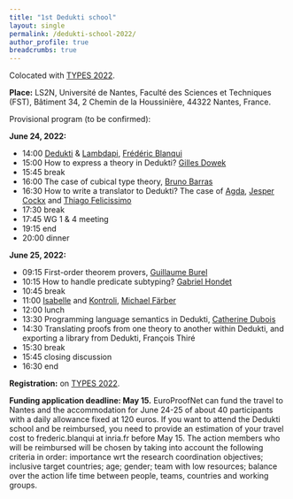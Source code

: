 ```yaml
---
title: "1st Dedukti school"
layout: single
permalink: /dedukti-school-2022/
author_profile: true
breadcrumbs: true
---
```


Colocated with [TYPES 2022](https://types22.inria.fr/).

**Place:** LS2N, Université de Nantes, Faculté des Sciences et Techniques (FST), Bâtiment 34, 2 Chemin de la Houssinière, 44322 Nantes, France.

Provisional program (to be confirmed):

**June 24, 2022:**
- 14:00 [Dedukti](https://deducteam.github.io/) & [Lambdapi](https://github.com/Deducteam/lambdapi), [Frédéric Blanqui](https://blanqui.gitlabpages.inria.fr/)
- 15:00 How to express a theory in Dedukti? [Gilles Dowek](http://www.lsv.fr/~dowek/)
- 15:45 break
- 16:00 The case of cubical type theory, [Bruno Barras](http://www.lix.polytechnique.fr/~barras/)
- 16:30 How to write a translator to Dedukti? The case of [Agda](https://github.com/Deducteam/Agda2Dedukti), [Jesper Cockx](https://jesper.sikanda.be/) and [Thiago Felicissimo](https://lmf.cnrs.fr/Perso/ThiagoFelicissimo)
- 17:30 break
- 17:45 WG 1 & 4 meeting
- 19:15 end
- 20:00 dinner

**June 25, 2022:**
- 09:15 First-order theorem provers, [Guillaume Burel](http://web4.ensiie.fr/~guillaume.burel/)
- 10:15 How to handle predicate subtyping? [Gabriel Hondet](http://www.lsv.fr/~hondet/)
- 10:45 break
- 11:00 [Isabelle](https://github.com/Deducteam/isabelle_dedukti) and [Kontroli](https://github.com/01mf02/kontroli-rs), [Michael Färber](http://cl-informatik.uibk.ac.at/users/mfaerber/)
- 12:00 lunch
- 13:30 Programming language semantics in Dedukti, [Catherine Dubois](http://web4.ensiie.fr/~dubois/)
- 14:30 Translating proofs from one theory to another within Dedukti, and exporting a library from Dedukti, François Thiré
- 15:30 break
- 15:45 closing discussion
- 16:30 end

**Registration:** on [TYPES 2022](https://types22.inria.fr/).

**Funding application deadline: May 15.**
EuroProofNet can fund the travel to Nantes and the accommodation for
June 24-25 of about 40 participants with a daily allowance fixed at
120 euros. If you want to attend the Dedukti school and be reimbursed,
you need to provide an estimation of your travel cost to
frederic.blanqui at inria.fr before May 15. The action members who
will be reimbursed will be chosen by taking into account the following
criteria in order: importance wrt the research coordination
objectives; inclusive target countries; age; gender; team with low
resources; balance over the action life time between people, teams,
countries and working groups.
